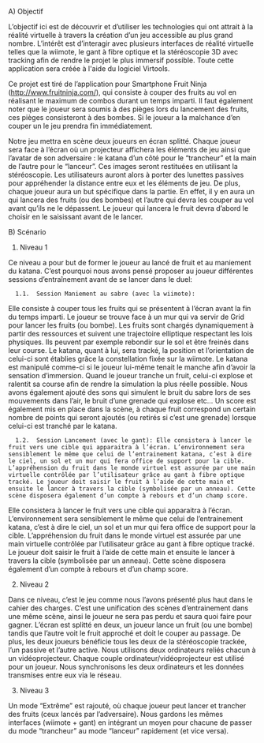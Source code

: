 A)  Objectif

L’objectif ici est de découvrir et d’utiliser les technologies qui ont attrait à la réalité virtuelle à travers la création d’un jeu accessible au plus grand nombre. L’intérêt est d’interagir avec plusieurs interfaces de réalité virtuelle telles que la wiimote, le gant à fibre optique et la stéréoscopie 3D avec tracking afin de rendre le projet le plus immersif possible. Toute cette application sera créée à l'aide du logiciel Virtools.

Ce projet est tiré de l’application pour Smartphone Fruit Ninja (http://www.fruitninja.com/), qui consiste à couper des fruits au vol en réalisant le maximum de combos durant un temps imparti. Il faut également noter que le joueur sera soumis à des pièges lors du lancement des fruits, ces pièges consisteront à des bombes. Si le joueur a la malchance d’en couper un le jeu prendra fin immédiatement.

Notre jeu mettra en scène deux joueurs en écran splitté. Chaque joueur sera face à l’écran où un projecteur affichera les éléments de jeu ainsi que l’avatar de son adversaire : le katana d’un côté pour le “trancheur” et la main de l’autre pour le “lanceur”. Ces images seront restituées en utilisant la stéréoscopie. Les utilisateurs auront alors à porter des lunettes passives pour appréhender la distance entre eux et les éléments de jeu. De plus, chaque joueur aura un but spécifique dans la partie. En effet, il y en aura un qui lancera des fruits (ou des bombes) et l’autre qui devra les couper au vol avant qu’ils ne le dépassent. Le joueur qui lancera le fruit devra d’abord le choisir en le saisissant avant de le lancer.


B)  Scénario

  1.	Niveau 1

Ce niveau a pour but de former le joueur au lancé de fruit et au maniement du katana. C’est pourquoi nous avons pensé proposer au joueur différentes sessions d’entraînement avant de se lancer dans le duel:

      1.1.	Session Maniement au sabre (avec la wiimote): 
  Elle consiste à couper tous les fruits qui se présentent à l’écran avant la fin du temps imparti. Le joueur se trouve face à un mur qui va servir de Grid pour lancer les fruits (ou bombe). Les fruits sont chargés dynamiquement à partir des ressources et suivent une trajectoire elliptique respectant les lois physiques. Ils peuvent par exemple rebondir sur le sol et être freinés dans leur course. Le katana, quant à lui, sera tracké, la position et l’orientation de celui-ci sont établies grâce la constellation fixée sur la wiimote. 
  Le katana est manipulé comme-ci si le joueur lui-même tenait le manche afin d’avoir la sensation d’immersion. Quand le joueur tranche un fruit, celui-ci explose et ralentit sa course afin de rendre la simulation la plus réelle possible. Nous avons également ajouté des sons qui simulent le bruit du sabre lors de ses mouvements dans l’air, le bruit d’une grenade qui explose etc… Un score est également mis en place dans la scène, à chaque fruit correspond un certain nombre de points qui seront ajoutés (ou retirés si c’est une grenade) lorsque celui-ci est tranché par le katana.

      1.2.	Session Lancement (avec le gant): Elle consistera à lancer le fruit vers une cible qui apparaitra à l’écran. L’environnement sera sensiblement le même que celui de l’entrainement katana, c’est à dire le ciel, un sol et un mur qui fera office de support pour la cible. L’appréhension du fruit dans le monde virtuel est assurée par une main virtuelle contrôlée par l’utilisateur grâce au gant à fibre optique tracké. Le joueur doit saisir le fruit à l’aide de cette main et ensuite le lancer à travers la cible (symbolisée par un anneau). Cette scène disposera également d’un compte à rebours et d’un champ score.
  Elle consistera à lancer le fruit vers une cible qui apparaitra à l’écran. L’environnement sera sensiblement le même que celui de l’entrainement katana, c’est à dire le ciel, un sol et un mur qui fera office de support pour la cible. L’appréhension du fruit dans le monde virtuel est assurée par une main virtuelle contrôlée par l’utilisateur grâce au gant à fibre optique tracké. Le joueur doit saisir le fruit à l’aide de cette main et ensuite le lancer à travers la cible (symbolisée par un anneau). Cette scène disposera également d’un compte à rebours et d’un champ score.

  2.	Niveau 2

Dans ce niveau, c’est le jeu comme nous l’avons présenté plus haut dans le cahier des charges. C’est une unification des scènes d’entrainement dans une même scène, ainsi le joueur ne sera pas perdu et saura quoi faire pour gagner. L’écran est splitté en deux, un joueur lance un fruit (ou une bombe) tandis que l’autre voit le fruit approché et doit le couper au passage. De plus, les deux joueurs bénéficie tous les deux de la stéréoscopie trackée, l’un passive et l’autre active. Nous utilisons deux ordinateurs reliés chacun à un vidéoprojecteur. Chaque couple ordinateur/vidéoprojecteur est utilisé pour un joueur. Nous synchronisons les deux ordinateurs et les données transmises entre eux via le réseau.


  3.	Niveau 3

Un mode “Extrême” est rajouté, où chaque joueur peut lancer et trancher des fruits (ceux lancés par l’adversaire). Nous gardons les mêmes interfaces (wiimote + gant) en intégrant un moyen pour chacune de passer du mode “trancheur” au mode “lanceur” rapidement (et vice versa).
